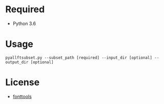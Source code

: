 # Required 
* Python 3.6
# Usage
<pre><code><bold>pyallftsubset.py --subset_path [required] --input_dir [optional] --output_dir [optional]
</bold></pre></code>
# License
* [fonttools](https://github.com/fonttools/fonttools/blob/master/LICENSE)
